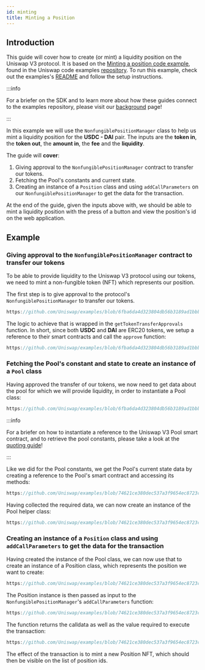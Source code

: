 ```yaml
---
id: minting
title: Minting a Position
---
```


## Introduction

This guide will cover how to create (or mint) a liquidity position on the Uniswap V3 protocol.
It is based on the [Minting a position code example](https://github.com/Uniswap/examples/tree/main/v3-sdk/minting-position), found in the Uniswap code examples [repository](https://github.com/Uniswap/examples).
To run this example, check out the examples's [README](https://github.com/Uniswap/examples/blob/main/v3-sdk/quoting/README.md) and follow the setup instructions.

:::info

For a briefer on the SDK and to learn more about how these guides connect to the examples repository, please visit our [background](./01-background.md) page!

:::

In this example we will use  the `NonfungiblePositionManager` class to help us mint a liquidity position for the  **USDC - DAI** pair.
The inputs are the **token in**, the **token out**,  the **amount in**, the **fee** and the **liquidity**.

The guide will **cover**:
1. Giving approval to the `NonfungiblePositionManager` contract to transfer our tokens.
2. Fetching the Pool's constants and current state.
3. Creating an instance of a `Position` class and using `addCallParameters` on our `NonfungiblePositionManager` to get the data for the transaction.

At the end of the guide, given the inputs above with, we should be able to mint a liquidity position with the press of a button and view the position's id on the web application.

## Example

### Giving approval to the `NonfungiblePositionManager` contract to transfer our tokens

To be able to provide liquidity to the Uniswap V3 protocol using our tokens, we need to mint a non-fungible token (NFT) which represents our position.

The first step is to give approval to the protocol's `NonfungiblePositionManager` to transfer our tokens. 

```js reference title="Approving our tokens for transferring" referenceLinkText="View on Github" customStyling
https://github.com/Uniswap/examples/blob/6fba6da4d323804db56b3189ad1bbbaf18e6180f/v3-sdk/minting-position/src/example/Example.tsx#L113-L124
```

The logic to achieve that is wrapped in the `getTokenTransferApprovals` function. In short, since both **USDC** and **DAI** are ERC20 tokens, we setup a reference to their smart contracts and call the `approve` function:

```js reference title="Setting up an ERC20 contract reference and approving" referenceLinkText="View on Github" customStyling
https://github.com/Uniswap/examples/blob/6fba6da4d323804db56b3189ad1bbbaf18e6180f/v3-sdk/minting-position/src/libs/contracts.ts#L73-L78
```

### Fetching the Pool's constant and state to create an instance of a `Pool` class

Having approved the transfer of our tokens, we now need to get data about the pool for which we will provide liquidity, in order to instantiate a Pool class:

```js reference title="Fetching the Pool's constants and current state" referenceLinkText="View on Github" customStyling
https://github.com/Uniswap/examples/blob/6fba6da4d323804db56b3189ad1bbbaf18e6180f/v3-sdk/minting-position/src/example/Example.tsx#L134-L135
```

:::info

For a briefer on how to instantiate a reference to the Uniswap V3 Pool smart contract, and to retrieve the pool constants, please take a look at the [quoting guide](../quoting#setting-up-a-reference-to-the-pool-contract-and-getting-metadata-from-it)!

:::

Like we did for the Pool constants, we get the Pool's current state data by creating a reference to the Pool's smart contract and accessing its methods:

```js reference title="Setting up a Pool contract reference and fetching current state data" referenceLinkText="View on Github" customStyling
https://github.com/Uniswap/examples/blob/74621ce380dec537a3f9654ec8723cc4be9e54b8/v3-sdk/minting-position/src/example/Example.tsx#L81-L86
```

Having collected the required data, we can now create an instance of the Pool helper class:

```js reference title="Create a Pool representation instance " referenceLinkText="View on Github" customStyling
https://github.com/Uniswap/examples/blob/74621ce380dec537a3f9654ec8723cc4be9e54b8/v3-sdk/minting-position/src/example/Example.tsx#L127-L134
```

### Creating an instance of a `Position` class and using `addCallParameters` to get the data for the transaction

Having created the instance of the Pool class, we can now use that to create an instance of a Position class, which represents the position we want to create:

```js reference title="Create a Position representation instance" referenceLinkText="View on Github" customStyling
https://github.com/Uniswap/examples/blob/74621ce380dec537a3f9654ec8723cc4be9e54b8/v3-sdk/minting-position/src/example/Example.tsx#L137-L146
```

The Position instance is then passed as input to the `NonfungiblePositionManager`'s `addCallParameters` function:

```js reference title="Getting the transaction calldata and parameters" referenceLinkText="View on Github" customStyling
https://github.com/Uniswap/examples/blob/74621ce380dec537a3f9654ec8723cc4be9e54b8/v3-sdk/minting-position/src/example/Example.tsx#L149-L156
```

The function returns the calldata as well as the value required to execute the transaction:

```js reference title="Submitting the Position NFT minting transaction" referenceLinkText="View on Github" customStyling
https://github.com/Uniswap/examples/blob/74621ce380dec537a3f9654ec8723cc4be9e54b8/v3-sdk/minting-position/src/example/Example.tsx#L159-L168
```

The effect of the transaction is to mint a new Position NFT, which should then be visible on the list of position ids.